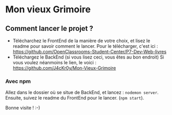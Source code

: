 # Mon vieux Grimoire


## Comment lancer le projet ? 
- Télécharchez le FrontEnd de la manière de votre choix, et lisez le readme pour savoir comment le lancer.
Pour le télécharger, c'est ici : https://github.com/OpenClassrooms-Student-Center/P7-Dev-Web-livres
- Téléchargez le BackEnd (si vous lisez ceci, vous êtes au bon endroit)
Si vous voulez néanmoins le lien, le voici : https://github.com/J4cKr0y/Mon-Vieux-Grimoire


### Avec npm
Allez dans le dossier où se situe de BackEnd, et lancez : `nodemon server`.
Ensuite, suivez le readme du FrontEnd pour le lancer. (`npm start`).

Bonne visite ! :-)